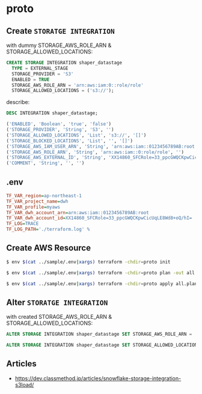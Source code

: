 # proto



## Create `STORATGE INTEGRATION`

with dummy STORAGE_AWS_ROLE_ARN & STORAGE_ALLOWED_LOCATIONS:

~~~sql
CREATE STORAGE INTEGRATION shaper_datastage
  TYPE = EXTERNAL_STAGE
  STORAGE_PROVIDER = 'S3'
  ENABLED = TRUE
  STORAGE_AWS_ROLE_ARN = 'arn:aws:iam:0::role/role'
  STORAGE_ALLOWED_LOCATIONS = ('s3://');
~~~

describe:

~~~sql
DESC INTEGRATION shaper_datastage;
~~~

~~~py
('ENABLED', 'Boolean', 'true', 'false')
('STORAGE_PROVIDER', 'String', 'S3', '')
('STORAGE_ALLOWED_LOCATIONS', 'List', 's3://', '[]')
('STORAGE_BLOCKED_LOCATIONS', 'List', '', '[]')
('STORAGE_AWS_IAM_USER_ARN', 'String', 'arn:aws:iam::0123456789AB:root', '')
('STORAGE_AWS_ROLE_ARN', 'String', 'arn:aws:iam::0:role/role', '')
('STORAGE_AWS_EXTERNAL_ID', 'String', 'XX14860_SFCRole=33_ppcGWQCKpwCicUqLE8Wd8+oQ/hI=', '')
('COMMENT', 'String', '', '')
~~~


## .env

~~~ini
TF_VAR_region=ap-northeast-1
TF_VAR_project_name=dwh
TF_VAR_profile=myaws
TF_VAR_dwh_account_arn=arn:aws:iam::0123456789AB:root
TF_VAR_dwh_account_id=XX14860_SFCRole=33_ppcGWQCKpwCicUqLE8Wd8+oQ/hI=
TF_LOG=TRACE
TF_LOG_PATH='./terraform.log' %         
~~~


## Create AWS Resource

~~~bash
$ env $(cat ../sample/.env|xargs) terraform -chdir=proto init
~~~

~~~bash
$ env $(cat ../sample/.env|xargs) terraform -chdir=proto plan -out all.plan
~~~

~~~bash
$ env $(cat ../sample/.env|xargs) terraform -chdir=proto apply all.plan
~~~


## Alter `STORATGE INTEGRATION`

with created STORAGE_AWS_ROLE_ARN & STORAGE_ALLOWED_LOCATIONS:


~~~sql
ALTER STORAGE INTEGRATION shaper_datastage SET STORAGE_AWS_ROLE_ARN = 'arn:aws:iam::BA9876543210:dwh-proto-role-datasage';
~~~

~~~sql
ALTER STORAGE INTEGRATION shaper_datastage SET STORAGE_ALLOWED_LOCATIONS = ('s3://dwh-proto-role-datastage/');
~~~



## Articles

- https://dev.classmethod.jp/articles/snowflake-storage-integration-s3load/
